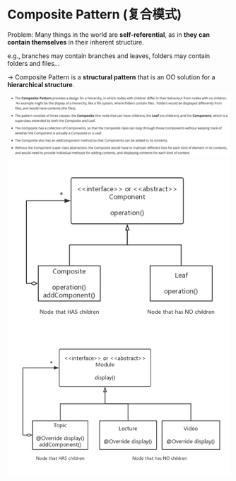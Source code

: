 # Composite Pattern (复合模式)

Problem: Many things in the world are **self-referential**, as in **they can contain themselves** in their inherent structure.

e.g., branches may contain branches and leaves, folders may contain folders and files...

-> Composite Pattern is a **structural pattern** that is an OO solution for a **hierarchical structure**.

<img src="https://github.com/Ziang-Lu/Design-Patterns/blob/master/3-Structural%20Patterns/Composite%20Pattern/composite_pattern.png?raw=true">

<img src="https://github.com/Ziang-Lu/Design-Patterns/blob/master/3-Structural%20Patterns/Composite%20Pattern/composite_pattern_uml.png?raw=true">

<img src="https://github.com/Ziang-Lu/Design-Patterns/blob/master/3-Structural%20Patterns/Composite%20Pattern/Topic-Lecture-Video%20Example.png?raw=true">


